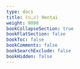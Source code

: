 ```yaml
---
type: docs
title: (ꈍ◡ꈍ) Hentai
weight: 9090
bookCollapseSection: true
bookFlatSection: false
bookToc: false
bookComments: false
bookSearchExclude: false
bookHidden: false
---
```


